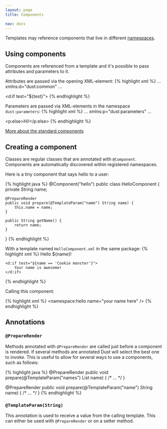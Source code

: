 ```yaml
---
layout: page
title: Components

nav: docs
---
```


Templates may reference components that live in different <a href="{{ site.baseurl }}/docs/namespaces/">namespaces</a>. 

## Using components

Components are referenced from a template and it's possible to pass attributes and parameters to it.

Attributes are passed via the opening XML-element:
{% highlight xml %}
... xmlns:d="dust:common" ...

<d:if test="${test}">
{% endhighlight %}

Parameters are passed via XML-elements in the namespace `dust:parameters`:
{% highlight xml %}
... xmlns:p="dust:parameters" ...

<p:else>Hi!</p:else>
{% endhighlight %}

<a href="{{ site.baseurl }}/docs/namespaces/common/#components" class="btn btn-lg btn-outline">More about the standard components</a>

## Creating a component

Classes are regular classes that are annotated with `@Component`. Components are automatically discovered within registered namespaces.

Here is a tiny component that says hello to a user:

{% highlight java %}
@Component("hello")
public class HelloComponent {
	private String name;

	@PrepareRender
	public void prepare(@TemplateParam("name") String name) {
		this.name = name;
	}

	public String getName() {
		return name;
	}
}
{% endhighlight %}

With a template named `HelloComponent.xml` in the same package:
{% highlight xml %}
<span xmlns:d="dust:common">
	Hello ${name}!

	<d:if test="${name == 'Cookie monster'}">
		Your name is awesome!
	</d:if>
</span>
{% endhighlight %}

Calling this component:

{% highlight xml %}
<namespace:hello name="your name here" />
{% endhighlight %}

## Annotations

### `@PrepareRender`

Methods annotated with `@PrepareRender` are called just before a component is rendered. If several methods are annotated Dust will select the best one to invoke. This is useful to allow for several ways to use a components, such as follows:

{% highlight java %}
@PrepareRender
public void prepare(@TemplateParam("names") List<String> name) { /* ... */ }

@PrepareRender
public void prepare(@TemplateParam("name") String name) { /* ... */ }
{% endhighlight %}

### `@TemplateParam(String)`

This annotation is used to receive a value from the calling template. This can either be used with `@PrepareRender` or on a setter method.

